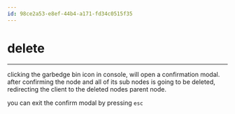 ```yaml
---
id: 98ce2a53-e8ef-44b4-a171-fd34c0515f35
---
```


# delete

<rat graph />

---

clicking the garbedge bin icon in console, will open a confirmation modal. after
confirming the node and all of its sub nodes is going to be deleted, redirecting
the client to the deleted nodes parent node.

you can exit the confirm modal by pressing `esc`
